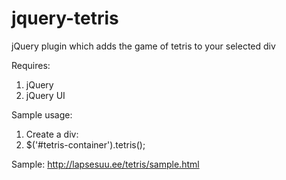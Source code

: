 # jquery-tetris

jQuery plugin which adds the game of tetris to your selected div

Requires:
  1. jQuery
  2. jQuery UI

Sample usage:
  1. Create a div: <div id="tetris-container"></div>
  2. $('#tetris-container').tetris();

Sample: http://lapsesuu.ee/tetris/sample.html
